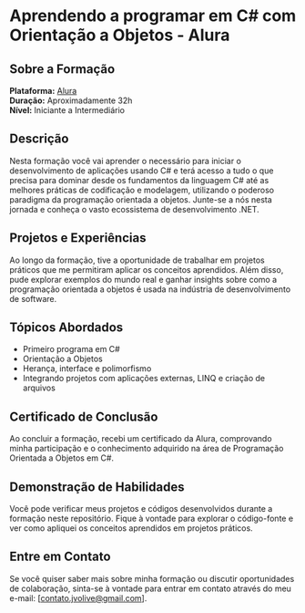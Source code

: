 # Aprendendo a programar em C# com Orientação a Objetos - Alura

## Sobre a Formação

**Plataforma:** [Alura](https://www.alura.com.br)  
**Duração:** Aproximadamente 32h  
**Nível:** Iniciante a Intermediário

## Descrição

Nesta formação você vai aprender o necessário para iniciar o desenvolvimento de aplicações usando C# e terá acesso a tudo o que precisa para dominar desde os fundamentos da linguagem C# até as melhores práticas de codificação e modelagem, utilizando o poderoso paradigma da programação orientada a objetos. Junte-se a nós nesta jornada e conheça o vasto ecossistema de desenvolvimento .NET.

## Projetos e Experiências

Ao longo da formação, tive a oportunidade de trabalhar em projetos práticos que me permitiram aplicar os conceitos aprendidos. Além disso, pude explorar exemplos do mundo real e ganhar insights sobre como a programação orientada a objetos é usada na indústria de desenvolvimento de software.

## Tópicos Abordados

- Primeiro programa em C#
- Orientação a Objetos
- Herança, interface e polimorfismo
- Integrando projetos com aplicações externas, LINQ e criação de arquivos

## Certificado de Conclusão

Ao concluir a formação, recebi um certificado da Alura, comprovando minha participação e o conhecimento adquirido na área de Programação Orientada a Objetos em C#.

## Demonstração de Habilidades

Você pode verificar meus projetos e códigos desenvolvidos durante a formação neste repositório. Fique à vontade para explorar o código-fonte e ver como apliquei os conceitos aprendidos em projetos práticos.

## Entre em Contato

Se você quiser saber mais sobre minha formação ou discutir oportunidades de colaboração, sinta-se à vontade para entrar em contato através do meu e-mail: [contato.jvolive@gmail.com].
